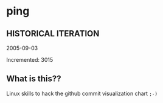 # ping

## HISTORICAL ITERATION
2005-09-03

Incremented: 3015

## What is this?? 
Linux skills to hack the github commit visualization chart `;-)`
